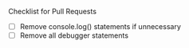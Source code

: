 Checklist for Pull Requests

- [ ] Remove console.log() statements if unnecessary
- [ ] Remove all debugger statements
